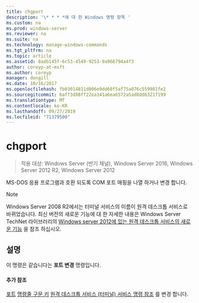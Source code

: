```yaml
---
title: chgport
description: '\* * * *에 대 한 Windows 명령 항목 '
ms.custom: na
ms.prod: windows-server
ms.reviewer: na
ms.suite: na
ms.technology: manage-windows-commands
ms.tgt_pltfrm: na
ms.topic: article
ms.assetid: 8adb145f-6c53-4549-9253-9a966794a4f3
author: coreyp-at-msft
ms.author: coreyp
manager: dongill
ms.date: 10/16/2017
ms.openlocfilehash: fb03014811d006e9dd60f5af75a076c559981fe2
ms.sourcegitcommit: 6aff3d88ff22ea141a6ea6572a5ad8dd6321f199
ms.translationtype: MT
ms.contentlocale: ko-KR
ms.lasthandoff: 09/27/2019
ms.locfileid: "71379500"
---
```

# <a name="chgport"></a>chgport

>적용 대상: Windows Server (반기 채널), Windows Server 2016, Windows Server 2012 R2, Windows Server 2012

MS-DOS 응용 프로그램과 호환 되도록 COM 포트 매핑을 나열 하거나 변경 합니다.
> [!NOTE]
> Windows Server 2008 R2에서는 터미널 서비스의 이름이 원격 데스크톱 서비스로 바뀌었습니다. 최신 버전의 새로운 기능에 대 한 자세한 내용은 Windows Server TechNet 라이브러리의 [Windows server 2012에 있는 원격 데스크톱 서비스의 새로운 기능](https://technet.microsoft.com/library/hh831527) 을 참조 하십시오.
> ## <a name="remarks"></a>설명
> 이 명령은 같습니다는 **포트 변경** 명령입니다.
> #### <a name="additional-references"></a>추가 참조
> [포트](change-port.md)
> [명령줄 구문 키](command-line-syntax-key.md)
> [원격 데스크톱 서비스 &#40;터미널&#41; 서비스 명령 참조](remote-desktop-services-terminal-services-command-reference.md) 를 변경 합니다.
